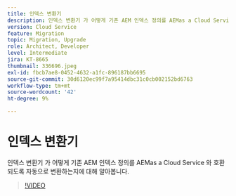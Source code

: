 ```yaml
---
title: 인덱스 변환기
description: 인덱스 변환기 가 어떻게 기존 AEM 인덱스 정의를 AEMas a Cloud Service 와 호환되도록 자동으로 변환하는지에 대해 알아봅니다.
version: Cloud Service
feature: Migration
topic: Migration, Upgrade
role: Architect, Developer
level: Intermediate
jira: KT-8665
thumbnail: 336696.jpeg
exl-id: fbcb7ae8-0452-4632-a1fc-896187bb6695
source-git-commit: 30d6120ec99f7a95414dbc31c0cb002152bd6763
workflow-type: tm+mt
source-wordcount: '42'
ht-degree: 9%

---
```


# 인덱스 변환기

인덱스 변환기 가 어떻게 기존 AEM 인덱스 정의를 AEMas a Cloud Service 와 호환되도록 자동으로 변환하는지에 대해 알아봅니다.

>[!VIDEO](https://video.tv.adobe.com/v/336696?quality=12&learn=on)

